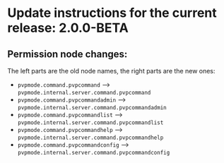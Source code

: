 # Update instructions for the current release: 2.0.0-BETA

## Permission node changes:
The left parts are the old node names, the right parts are the new ones:
* `pvpmode.command.pvpcommand` --> `pvpmode.internal.server.command.pvpcommand`
* `pvpmode.command.pvpcommandadmin` --> `pvpmode.internal.server.command.pvpcommandadmin`
* `pvpmode.command.pvpcommandlist` --> `pvpmode.internal.server.command.pvpcommandlist`
* `pvpmode.command.pvpcommandhelp` --> `pvpmode.internal.server.command.pvpcommandhelp`
* `pvpmode.command.pvpcommandconfig` --> `pvpmode.internal.server.command.pvpcommandconfig`
